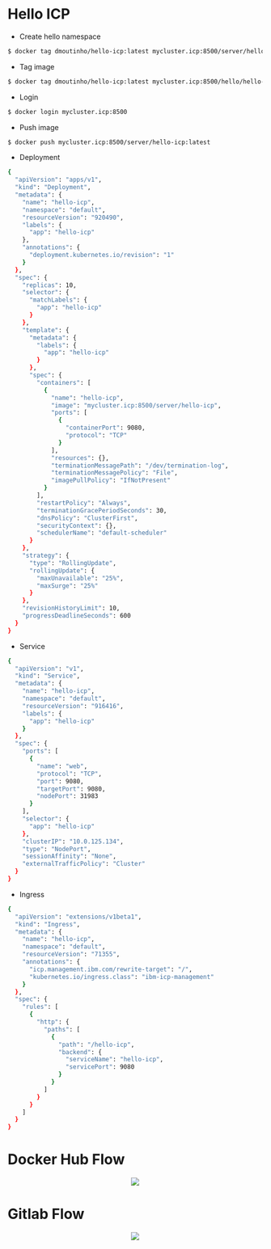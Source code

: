#   Hello ICP

- Create hello namespace
```sh
$ docker tag dmoutinho/hello-icp:latest mycluster.icp:8500/server/hello-icp
```

- Tag image
```sh
$ docker tag dmoutinho/hello-icp:latest mycluster.icp:8500/hello/hello-icp
```

- Login
```sh
$ docker login mycluster.icp:8500
```

- Push image
```sh
$ docker push mycluster.icp:8500/server/hello-icp:latest
```

- Deployment
```sh
{
  "apiVersion": "apps/v1",
  "kind": "Deployment",
  "metadata": {
    "name": "hello-icp",
    "namespace": "default",
    "resourceVersion": "920490",
    "labels": {
      "app": "hello-icp"
    },
    "annotations": {
      "deployment.kubernetes.io/revision": "1"
    }
  },
  "spec": {
    "replicas": 10,
    "selector": {
      "matchLabels": {
        "app": "hello-icp"
      }
    },
    "template": {
      "metadata": {
        "labels": {
          "app": "hello-icp"
        }
      },
      "spec": {
        "containers": [
          {
            "name": "hello-icp",
            "image": "mycluster.icp:8500/server/hello-icp",
            "ports": [
              {
                "containerPort": 9080,
                "protocol": "TCP"
              }
            ],
            "resources": {},
            "terminationMessagePath": "/dev/termination-log",
            "terminationMessagePolicy": "File",
            "imagePullPolicy": "IfNotPresent"
          }
        ],
        "restartPolicy": "Always",
        "terminationGracePeriodSeconds": 30,
        "dnsPolicy": "ClusterFirst",
        "securityContext": {},
        "schedulerName": "default-scheduler"
      }
    },
    "strategy": {
      "type": "RollingUpdate",
      "rollingUpdate": {
        "maxUnavailable": "25%",
        "maxSurge": "25%"
      }
    },
    "revisionHistoryLimit": 10,
    "progressDeadlineSeconds": 600
  }
}
```

- Service
```sh
{
  "apiVersion": "v1",
  "kind": "Service",
  "metadata": {
    "name": "hello-icp",
    "namespace": "default",
    "resourceVersion": "916416",
    "labels": {
      "app": "hello-icp"
    }
  },
  "spec": {
    "ports": [
      {
        "name": "web",
        "protocol": "TCP",
        "port": 9080,
        "targetPort": 9080,
        "nodePort": 31983
      }
    ],
    "selector": {
      "app": "hello-icp"
    },
    "clusterIP": "10.0.125.134",
    "type": "NodePort",
    "sessionAffinity": "None",
    "externalTrafficPolicy": "Cluster"
  }
}
```

- Ingress
```sh
{
  "apiVersion": "extensions/v1beta1",
  "kind": "Ingress",
  "metadata": {
    "name": "hello-icp",
    "namespace": "default",
    "resourceVersion": "71355",
    "annotations": {
      "icp.management.ibm.com/rewrite-target": "/",
      "kubernetes.io/ingress.class": "ibm-icp-management"
    }
  },
  "spec": {
    "rules": [
      {
        "http": {
          "paths": [
            {
              "path": "/hello-icp",
              "backend": {
                "serviceName": "hello-icp",
                "servicePort": 9080
              }
            }
          ]
        }
      }
    ]
  }
}
```

# Docker Hub Flow
<p align="center">
  <img src="https://docs.google.com/drawings/d/e/2PACX-1vTMJaz2F3zNTzpcvSBMegVJFsxC3I66xfwET_xpV55I9hv2Zx8-iaui1CjW47Z0pFYP3MJB0JcLwqBn/pub?w=606&h=174">
</p>

# Gitlab Flow
<p align="center">
  <img src="https://docs.google.com/drawings/d/e/2PACX-1vTLeM2VcsZdQY-hQUfXBzVhD6AiGieBNaa_Bqo1i_B0uymrf5PmEMj5QaI-l85cu6r6Ink1tzPmA_YZ/pub?w=796&h=188">
</p>
